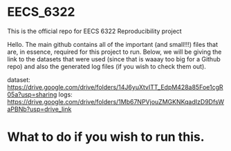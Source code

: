 # EECS_6322
This is the official repo for EECS 6322 Reproducibility project

Hello. The main github contains all of the important (and small!!!) files that are, in essence, required for this project to run. Below, we will be giving the link to the datasets that were used (since that is waaay too big for a Github repo) and also the generated log files (if you wish to check them out).

dataset: https://drive.google.com/drive/folders/14J6yuXtvITT_EdpM428a85Foe1cgR05a?usp=sharing
logs: https://drive.google.com/drive/folders/1Mb67NPVjouZMGKNKqadIzD9DfsWaPBNb?usp=drive_link

# What to do if you wish to run this.
